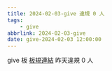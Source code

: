 ```yaml
---
title: 2024-02-03-give 違規 0 人
tags:
    - give
abbrlink: 2024-02-03-give
date: give-2024-02-03 12:00:00
---
```

give 板 [板規連結](https://www.ptt.cc/bbs/give/M.1612495900.A.C32.html)
昨天違規 0 人
